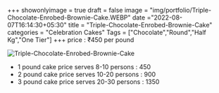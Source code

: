 +++
showonlyimage = true
draft = false
image = "img/portfolio/Triple-Chocolate-Enrobed-Brownie-Cake.WEBP"
date ="2022-08-07T16:14:30+05:30"
title = "Triple-Chocolate-Enrobed-Brownie-Cake"
categories = "Celebration Cakes"
Tags = ["Chocolate","Round","Half Kg","One Tier"]
+++
price : ₹450 per pound
<!--more-->
![Triple-Chocolate-Enrobed-Brownie-Cake](/img/portfolio/Triple-Chocolate-Enrobed-Brownie-Cake.WEBP)
* 1 pound cake price serves 8-10 persons : 450
* 2 pound cake price serves 10-20 persons : 900
* 3 pound cake price serves 20-30 persons : 1350

